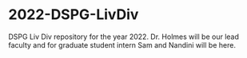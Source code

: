# 2022-DSPG-LivDiv
DSPG Liv Div repository for the year 2022. Dr. Holmes will be our lead faculty and for graduate student intern Sam and Nandini will be here.
